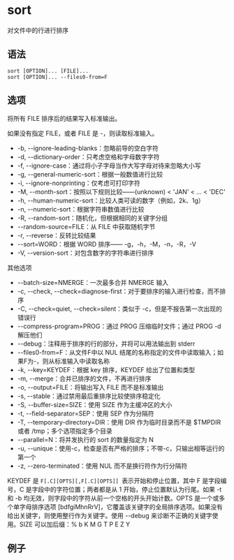 # sort

对文件中的行进行排序

## 语法

~~~shell
sort [OPTION]... [FILE]...
sort [OPTION]... --files0-from=F
~~~

## 选项

将所有 FILE 排序后的结果写入标准输出。

如果没有指定 FILE，或者 FILE 是 -，则读取标准输入。

+ -b, --ignore-leading-blanks：忽略前导的空白字符
+ -d, --dictionary-order：只考虑空格和字母数字字符
+ -f, --ignore-case：通过将小子字母当作大写字母对待来忽略大小写
+ -g, --general-numeric-sort：根据一般数值进行比较
+ -i, --ignore-nonprinting：仅考虑可打印字符
+ -M, --month-sort：按照以下规则比较——(unknown) < 'JAN' < ... < 'DEC'
+ -h, --human-numeric-sort：比较人类可读的数字（例如，2k、1g）
+ -n, --numeric-sort：根据字符串数值进行比较
+ -R, --random-sort：随机化，但根据相同的关键字分组
+ --random-source=FILE：从 FILE 中获取随机字节
+ -r, --reverse：反转比较结果
+ --sort=WORD：根据 WORD 排序—— -g，-h，-M，-n，-R，-V
+ -V, --version-sort：对包含数字的字符串进行排序

其他选项

+ --batch-size=NMERGE：一次最多合并 NMERGE 输入
+ -c, --check, --check=diagnose-first：对于要排序的输入进行检查，而不排序
+ -C, --check=quiet, --check=silent：类似于 -c，但是不报告第一次出现的错误行
+ --compress-program=PROG：通过 PROG 压缩临时文件；通过 PROG -d 解压他们
+ --debug：注释用于排序的行的部分，并将可以用法输出到 stderr
+ --files0-from=F：从文件F中以 NUL 结尾的名称指定的文件中读取输入；如果F为-，则从标准输入中读取名称
+ -k, --key=KEYDEF：根据 key 排序，KEYDEF 给出了位置和类型
+ -m, --merge：合并已排序的文件，不再进行排序
+ -o, --output=FILE：将输出写入 FILE 而不是标准输出
+ -s, --stable：通过禁用最后重排序比较使排序稳定化
+ -S, --buffer-size=SIZE：使用 SIZE 作为主缓冲区的大小
+ -t, --field-separator=SEP：使用 SEP 作为分隔符
+ -T, --temporary-directory=DIR：使用 DIR 作为临时目录而不是 $TMPDIR 或者 /tmp；多个选项指定多个目录
+ --parallel=N：将并发执行的 sort 的数量指定为 N
+ -u, --unique：使用-c，检查是否有严格的排序；不带-c，只输出相等运行的第一个
+ -z, --zero-terminated：使用 NUL 而不是换行符作为行分隔符

KEYDEF 是 `F[.C][OPTS][,F[.C][OPTS]] `表示开始和停止位置，其中 F 是字段编号，C 是字段中的字符位置；两者都是从 1 开始，停止位置默认为行尾。如果 -t 和 -b 均无效，则字段中的字符从前一个空格的开头开始计数。OPTS 是一个或多个单字母排序选项 [bdfgiMhnRrV]，它覆盖该关键字的全局排序选项。如果没有给出关键字，则使用整行作为关键字。使用 --debug 来诊断不正确的关键字使用。SIZE 可以加后缀：% b K M G T P E Z Y

## 例子


